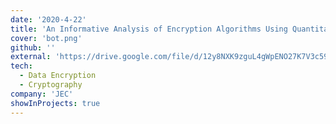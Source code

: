```yaml
---
date: '2020-4-22'
title: 'An Informative Analysis of Encryption Algorithms Using Quantitative Fitness Function | Springer'
cover: 'bot.png'
github: ''
external: 'https://drive.google.com/file/d/12y8NXK9zguL4gWpENO27K7V3c59w3dwQ/view?usp=share_link'
tech:
  - Data Encryption
  - Cryptography
company: 'JEC'
showInProjects: true
---
```

